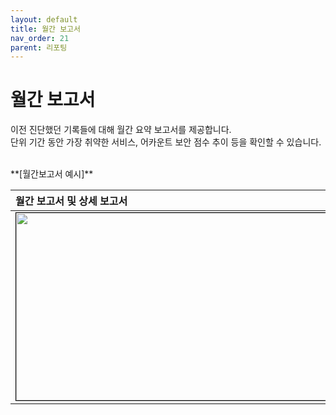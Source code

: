 ```yaml
---
layout: default
title: 월간 보고서
nav_order: 21
parent: 리포팅
---
```


# 월간 보고서

이전 진단했던 기록들에 대해 월간 요약 보고서를 제공합니다. <br />
단위 기간 동안 가장 취약한 서비스, 어카운트 보안 점수 추이 등을 확인할 수 있습니다. <br />

<br />
**[월간보고서 예시]**

| 월간 보고서 및 상세 보고서 |
|:---------------|
| <center><img src="../../../img/report/pdf_1.png" width="700" height="300" style="border: 1px solid black;"/></center> |